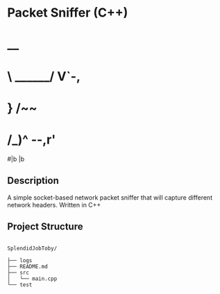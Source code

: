 # Packet Sniffer (C++)

#          __
# \ ______/ V`-,
#  }        /~~
# /_)^ --,r'
#|b      |b


## Description
A simple socket-based network packet sniffer that will capture different network headers. Written in C++

## Project Structure


```

SplendidJobToby/

├── logs
├── README.md
├── src
│   └── main.cpp
└── test

```
